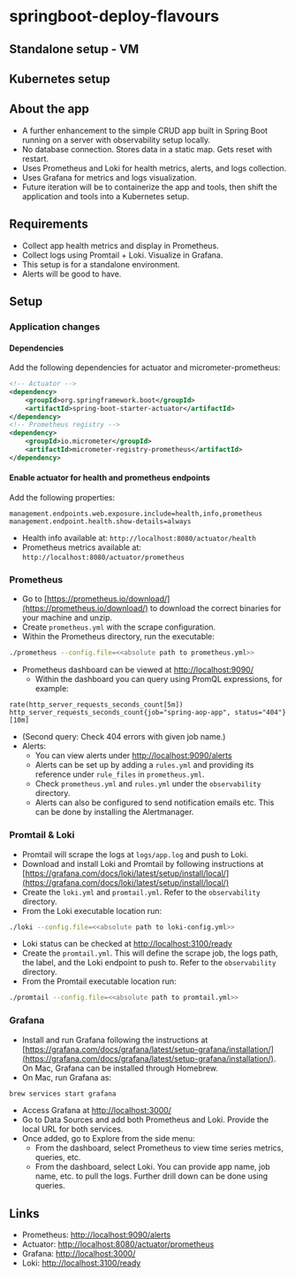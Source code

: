 # springboot-deploy-flavours

## Standalone setup - VM
## Kubernetes setup

## About the app

- A further enhancement to the simple CRUD app built in Spring Boot running on a server with observability setup locally.
- No database connection. Stores data in a static map. Gets reset with restart.
- Uses Prometheus and Loki for health metrics, alerts, and logs collection.
- Uses Grafana for metrics and logs visualization.
- Future iteration will be to containerize the app and tools, then shift the application and tools into a Kubernetes setup.

## Requirements

- Collect app health metrics and display in Prometheus.
- Collect logs using Promtail + Loki. Visualize in Grafana.
- This setup is for a standalone environment.
- Alerts will be good to have.

## Setup

### Application changes

#### Dependencies

Add the following dependencies for actuator and micrometer-prometheus:

```xml
<!-- Actuator -->
<dependency>
    <groupId>org.springframework.boot</groupId>
    <artifactId>spring-boot-starter-actuator</artifactId>
</dependency>
<!-- Prometheus registry -->
<dependency>
    <groupId>io.micrometer</groupId>
    <artifactId>micrometer-registry-prometheus</artifactId>
</dependency>
```

#### Enable actuator for health and prometheus endpoints

Add the following properties:

```properties
management.endpoints.web.exposure.include=health,info,prometheus
management.endpoint.health.show-details=always
```

- Health info available at: `http://localhost:8080/actuator/health`
- Prometheus metrics available at: `http://localhost:8080/actuator/prometheus`

### Prometheus

- Go to [https://prometheus.io/download/](https://prometheus.io/download/) to download the correct binaries for your machine and unzip.
- Create `prometheus.yml` with the scrape configuration.
- Within the Prometheus directory, run the executable:

```bash
./prometheus --config.file=<<absolute path to prometheus.yml>>
```

- Prometheus dashboard can be viewed at [http://localhost:9090/](http://localhost:9090/)
    - Within the dashboard you can query using PromQL expressions, for example:

```promql
rate(http_server_requests_seconds_count[5m])
http_server_requests_seconds_count{job="spring-aop-app", status="404"}[10m]
```

- (Second query: Check 404 errors with given job name.)
- Alerts:
    - You can view alerts under [http://localhost:9090/alerts](http://localhost:9090/alerts)
    - Alerts can be set up by adding a `rules.yml` and providing its reference under `rule_files` in `prometheus.yml`.
    - Check `prometheus.yml` and `rules.yml` under the `observability` directory.
    - Alerts can also be configured to send notification emails etc. This can be done by installing the Alertmanager.

### Promtail & Loki

- Promtail will scrape the logs at `logs/app.log` and push to Loki.
- Download and install Loki and Promtail by following instructions at [https://grafana.com/docs/loki/latest/setup/install/local/](https://grafana.com/docs/loki/latest/setup/install/local/)
- Create the `loki.yml` and `promtail.yml`. Refer to the `observability` directory.
- From the Loki executable location run:

```bash
./loki --config.file=<<absolute path to loki-config.yml>>
```

- Loki status can be checked at [http://localhost:3100/ready](http://localhost:3100/ready)
- Create the `promtail.yml`. This will define the scrape job, the logs path, the label, and the Loki endpoint to push to. Refer to the `observability` directory.
- From the Promtail executable location run:

```bash
./promtail --config.file=<<absolute path to promtail.yml>>
```

### Grafana

- Install and run Grafana following the instructions at [https://grafana.com/docs/grafana/latest/setup-grafana/installation/](https://grafana.com/docs/grafana/latest/setup-grafana/installation/). On Mac, Grafana can be installed through Homebrew.
- On Mac, run Grafana as:

```bash
brew services start grafana
```

- Access Grafana at [http://localhost:3000/](http://localhost:3000/)
- Go to Data Sources and add both Prometheus and Loki. Provide the local URL for both services.
- Once added, go to Explore from the side menu:
    - From the dashboard, select Prometheus to view time series metrics, queries, etc.
    - From the dashboard, select Loki. You can provide app name, job name, etc. to pull the logs. Further drill down can be done using queries.

## Links

- Prometheus: [http://localhost:9090/alerts](http://localhost:9090/alerts)
- Actuator: [http://localhost:8080/actuator/prometheus](http://localhost:8080/actuator/prometheus)
- Grafana: [http://localhost:3000/](http://localhost:3000/)
- Loki: [http://localhost:3100/ready](http://localhost:3100/ready)
